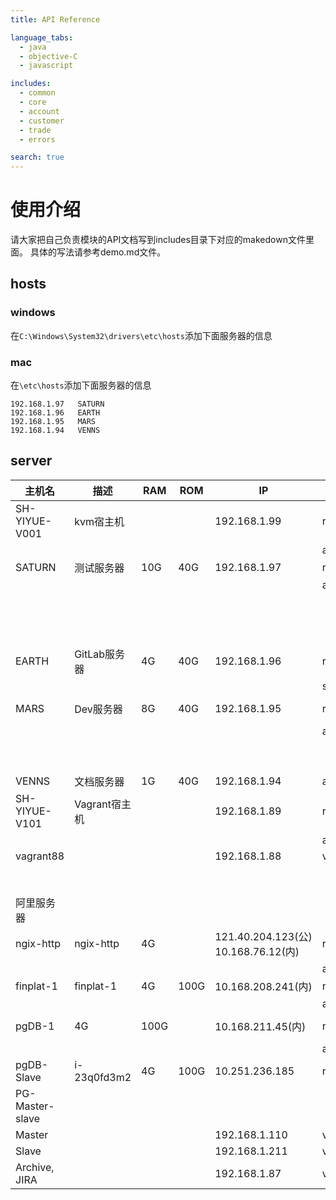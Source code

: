 ```yaml
---
title: API Reference

language_tabs:
  - java
  - objective-C
  - javascript

includes:
  - common
  - core
  - account
  - customer
  - trade
  - errors

search: true
---
```


# 使用介绍

请大家把自己负责模块的API文档写到includes目录下对应的makedown文件里面。
具体的写法请参考demo.md文件。
## hosts

### windows

在`C:\Windows\System32\drivers\etc\hosts`添加下面服务器的信息

### mac

在`\etc\hosts`添加下面服务器的信息

```
192.168.1.97   SATURN
192.168.1.96   EARTH
192.168.1.95   MARS
192.168.1.94   VENNS
```

## server




主机名	        | 描述	        | RAM	 | ROM	 | IP	            | 用户名	    | 密码	      | 服务
---------       | -----------   | ------ | ----- | -----------------|-----------|-------      | ----------- 
SH-YIYUE-V001	|kvm宿主机	    |	     |	     |192.168.1.99	    |root	    |ZSE4RFVGY70-=|	
				|	            |        |       |                  |admin	    |zse4rfvgy7	  |
SATURN	        |测试服务器	    |10G	 |40G	 |192.168.1.97	    |root	    |zse4rfvgy7,./|http://saturn:8081/nexus (admin/admin123)	
				|	            |        |       |                  |admin	    |zse4rfvgy7	  |http://saturn:8080(jenkins)
				|	            |        |       |                  |     	    |       	  |http://saturn:9001(FP)
				|	            |        |       |                  |     	    |       	  |http://saturn:9006(OP)    sunlights/sunlights.1234!
				|	            |        |       |                  |     	    |       	  |nginx    80:FP测试库 9004:FP测试库 9005:FP开发库
EARTH	        |GitLab服务器	|4G	     |40G	 |192.168.1.96	    |root	    |zse4rfvgy7,./|http://earth
				|	            |        |       |                  |sunlights	|zse4rfvgy7,./|	
MARS	        |Dev服务器	    |8G	     |40G	 |192.168.1.95	    |root	    |zse4rfvgy7,./|jdbc:postgresql://mars:5432/sunlightsdev   sunlights/sunlights
				|               |        |       |                  |admin	    |zse4rfvgy7	  |http://mars:9005(FP)
				|			    |        |       |                  |           |             |http://mars:9006(OP) sunlights/sunlights.1234!
				|			    |        |       |                  |           |             |http://mars:8080(jenkins)
VENNS	        |文档服务器	    |1G	     |40G	 |192.168.1.94	    |admin	    |zse4rfvgy7,./|													
SH-YIYUE-V101	|Vagrant宿主机	|		 |       |192.168.1.89	    |root	    |zse4rfvgy7,./|	
				|	            |	     |       |	                |admin      |zse4rfvgy7   |	
vagrant88		|               |        |	     |192.168.1.88	    |vagrant	|vagrant	  |ssh vagrant@192.168.1.88:2222
         		|               |        |	     |          	    |       	|       	  |jdbc:postgresql://192.168.1.88:5432/sunlightsdev   sunlights/sunlights														
阿里服务器		|               |        |	     |          	    |       	|       	  |					
ngix-http	    |ngix-http	    |4G		 |       |121.40.204.123(公) 10.168.76.12(内)|   root   |     6mOu9cIb  	  |	http://121.40.204.123:9006(op)			
				|               |        |	     |          	    |admin	    |zse4rfvgy7	  |http://121.40.204.123/(nginx)
finplat-1	    |finplat-1	    |4G	     |100G	 |10.168.208.241(内)	|root	    |6mOu9cIb	  |jdk(1.7.0_67)
				|               |        |	     |          	    |admin	    |zse4rfvgy7	  |http://localhost:9000(fp)
pgDB-1	        |4G	            |100G	 |       |10.168.211.45(内)	|root	    |6mOu9cIb	  |jdbc:postgresql://localhost:5432/sunlights   sunlights/sunlights
				|               |        |	     |          	    |admin	    |zse4rfvgy7	  |
pgDB-Slave	    |i-23q0fd3m2	|4G      |100G	 |10.251.236.185	|root	    |iWantaD0g	  |
PG-Master-slave |               |	     |       |                  |           |             |/venns/user/public/document/pgPool-config.txt  				
Master		    |	            |        |       |192.168.1.110	    |vagrant	|vagrant	  |
Slave		    |	            |        |       |192.168.1.211	    |vagrant	|vagrant	  |
Archive, JIRA   |	            |        |       |192.168.1.87		|vagrant    |vagrant	  | 	





